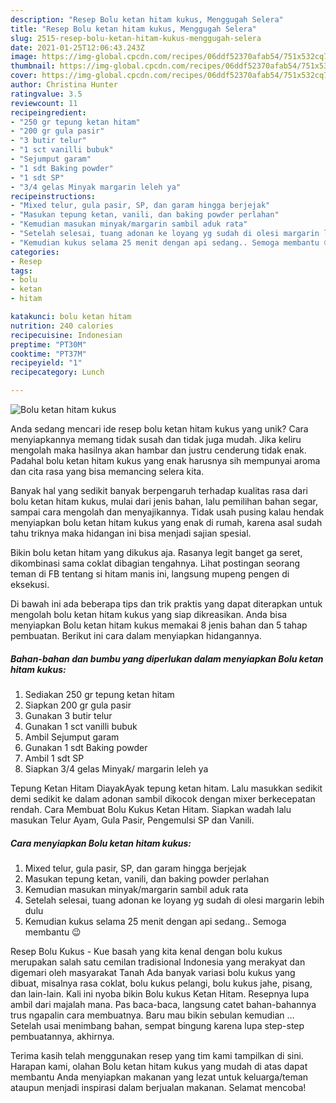 ```yaml
---
description: "Resep Bolu ketan hitam kukus, Menggugah Selera"
title: "Resep Bolu ketan hitam kukus, Menggugah Selera"
slug: 2515-resep-bolu-ketan-hitam-kukus-menggugah-selera
date: 2021-01-25T12:06:43.243Z
image: https://img-global.cpcdn.com/recipes/06ddf52370afab54/751x532cq70/bolu-ketan-hitam-kukus-foto-resep-utama.jpg
thumbnail: https://img-global.cpcdn.com/recipes/06ddf52370afab54/751x532cq70/bolu-ketan-hitam-kukus-foto-resep-utama.jpg
cover: https://img-global.cpcdn.com/recipes/06ddf52370afab54/751x532cq70/bolu-ketan-hitam-kukus-foto-resep-utama.jpg
author: Christina Hunter
ratingvalue: 3.5
reviewcount: 11
recipeingredient:
- "250 gr tepung ketan hitam"
- "200 gr gula pasir"
- "3 butir telur"
- "1 sct vanilli bubuk"
- "Sejumput garam"
- "1 sdt Baking powder"
- "1 sdt SP"
- "3/4 gelas Minyak margarin leleh ya"
recipeinstructions:
- "Mixed telur, gula pasir, SP, dan garam hingga berjejak"
- "Masukan tepung ketan, vanili, dan baking powder perlahan"
- "Kemudian masukan minyak/margarin sambil aduk rata"
- "Setelah selesai, tuang adonan ke loyang yg sudah di olesi margarin lebih dulu"
- "Kemudian kukus selama 25 menit dengan api sedang.. Semoga membantu 😉"
categories:
- Resep
tags:
- bolu
- ketan
- hitam

katakunci: bolu ketan hitam 
nutrition: 240 calories
recipecuisine: Indonesian
preptime: "PT30M"
cooktime: "PT37M"
recipeyield: "1"
recipecategory: Lunch

---
```



![Bolu ketan hitam kukus](https://img-global.cpcdn.com/recipes/06ddf52370afab54/751x532cq70/bolu-ketan-hitam-kukus-foto-resep-utama.jpg)

Anda sedang mencari ide resep bolu ketan hitam kukus yang unik? Cara menyiapkannya memang tidak susah dan tidak juga mudah. Jika keliru mengolah maka hasilnya akan hambar dan justru cenderung tidak enak. Padahal bolu ketan hitam kukus yang enak harusnya sih mempunyai aroma dan cita rasa yang bisa memancing selera kita.

Banyak hal yang sedikit banyak berpengaruh terhadap kualitas rasa dari bolu ketan hitam kukus, mulai dari jenis bahan, lalu pemilihan bahan segar, sampai cara mengolah dan menyajikannya. Tidak usah pusing kalau hendak menyiapkan bolu ketan hitam kukus yang enak di rumah, karena asal sudah tahu triknya maka hidangan ini bisa menjadi sajian spesial.

Bikin bolu ketan hitam yang dikukus aja. Rasanya legit banget ga seret, dikombinasi sama coklat dibagian tengahnya. Lihat postingan seorang teman di FB tentang si hitam manis ini, langsung mupeng pengen di eksekusi.


Di bawah ini ada beberapa tips dan trik praktis yang dapat diterapkan untuk mengolah bolu ketan hitam kukus yang siap dikreasikan. Anda bisa menyiapkan Bolu ketan hitam kukus memakai 8 jenis bahan dan 5 tahap pembuatan. Berikut ini cara dalam menyiapkan hidangannya.

<!--inarticleads1-->

##### Bahan-bahan dan bumbu yang diperlukan dalam menyiapkan Bolu ketan hitam kukus:

1. Sediakan 250 gr tepung ketan hitam
1. Siapkan 200 gr gula pasir
1. Gunakan 3 butir telur
1. Gunakan 1 sct vanilli bubuk
1. Ambil Sejumput garam
1. Gunakan 1 sdt Baking powder
1. Ambil 1 sdt SP
1. Siapkan 3/4 gelas Minyak/ margarin leleh ya


Tepung Ketan Hitam DiayakAyak tepung ketan hitam. Lalu masukkan sedikit demi sedikit ke dalam adonan sambil dikocok dengan mixer berkecepatan rendah. Cara Membuat Bolu Kukus Ketan Hitam. Siapkan wadah lalu masukan Telur Ayam, Gula Pasir, Pengemulsi SP dan Vanili. 

<!--inarticleads2-->

##### Cara menyiapkan Bolu ketan hitam kukus:

1. Mixed telur, gula pasir, SP, dan garam hingga berjejak
1. Masukan tepung ketan, vanili, dan baking powder perlahan
1. Kemudian masukan minyak/margarin sambil aduk rata
1. Setelah selesai, tuang adonan ke loyang yg sudah di olesi margarin lebih dulu
1. Kemudian kukus selama 25 menit dengan api sedang.. Semoga membantu 😉


Resep Bolu Kukus - Kue basah yang kita kenal dengan bolu kukus merupakan salah satu cemilan tradisional Indonesia yang merakyat dan digemari oleh masyarakat Tanah Ada banyak variasi bolu kukus yang dibuat, misalnya rasa coklat, bolu kukus pelangi, bolu kukus jahe, pisang, dan lain-lain. Kali ini nyoba bikin Bolu kukus Ketan Hitam. Resepnya lupa ambil dari majalah mana. Pas baca-baca, langsung catet bahan-bahannya trus ngapalin cara membuatnya. Baru mau bikin sebulan kemudian … Setelah usai menimbang bahan, sempat bingung karena lupa step-step pembuatannya, akhirnya. 

Terima kasih telah menggunakan resep yang tim kami tampilkan di sini. Harapan kami, olahan Bolu ketan hitam kukus yang mudah di atas dapat membantu Anda menyiapkan makanan yang lezat untuk keluarga/teman ataupun menjadi inspirasi dalam berjualan makanan. Selamat mencoba!
